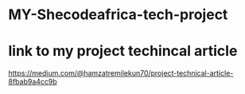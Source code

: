 # MY-Shecodeafrica-tech-project
# link to my project techincal article
https://medium.com/@hamzatremilekun70/project-technical-article-8fbab9a4cc9b
